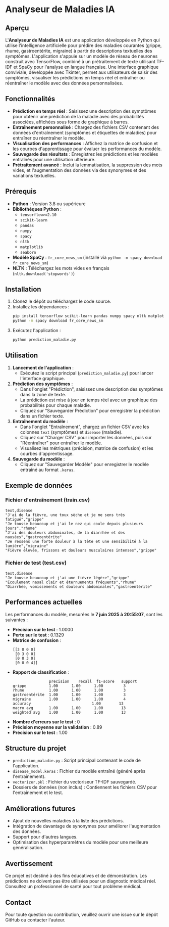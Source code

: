 # Analyseur de Maladies IA

## Aperçu
L'**Analyseur de Maladies IA** est une application développée en Python qui utilise l'intelligence artificielle pour prédire des maladies courantes (grippe, rhume, gastroentérite, migraine) à partir de descriptions textuelles des symptômes. L'application s'appuie sur un modèle de réseau de neurones construit avec TensorFlow, combiné à un prétraitement de texte utilisant TF-IDF et SpaCy pour l'analyse en langue française. Une interface graphique conviviale, développée avec Tkinter, permet aux utilisateurs de saisir des symptômes, visualiser les prédictions en temps réel et entraîner ou réentraîner le modèle avec des données personnalisées.

## Fonctionnalités
- **Prédiction en temps réel** : Saisissez une description des symptômes pour obtenir une prédiction de la maladie avec des probabilités associées, affichées sous forme de graphique à barres.
- **Entraînement personnalisé** : Chargez des fichiers CSV contenant des données d'entraînement (symptômes et étiquettes de maladies) pour entraîner ou réentraîner le modèle.
- **Visualisation des performances** : Affichez la matrice de confusion et les courbes d'apprentissage pour évaluer les performances du modèle.
- **Sauvegarde des résultats** : Enregistrez les prédictions et les modèles entraînés pour une utilisation ultérieure.
- **Prétraitement avancé** : Inclut la lemmatisation, la suppression des mots vides, et l'augmentation des données via des synonymes et des variations textuelles.

## Prérequis
- **Python** : Version 3.8 ou supérieure
- **Bibliothèques Python** :
  - `tensorflow>=2.10`
  - `scikit-learn`
  - `pandas`
  - `numpy`
  - `spacy`
  - `nltk`
  - `matplotlib`
  - `seaborn`
- **Modèle SpaCy** : `fr_core_news_sm` (installé via `python -m spacy download fr_core_news_sm`)
- **NLTK** : Téléchargez les mots vides en français (`nltk.download('stopwords')`)

## Installation
1. Clonez le dépôt ou téléchargez le code source.
2. Installez les dépendances :
   ```bash
   pip install tensorflow scikit-learn pandas numpy spacy nltk matplotlib seaborn
   python -m spacy download fr_core_news_sm
   ```
3. Exécutez l'application :
   ```bash
   python prediction_maladie.py
   ```

## Utilisation
1. **Lancement de l'application** :
   - Exécutez le script principal (`prediction_maladie.py`) pour lancer l'interface graphique.
2. **Prédiction des symptômes** :
   - Dans l'onglet "Prédiction", saisissez une description des symptômes dans la zone de texte.
   - La prédiction est mise à jour en temps réel avec un graphique des probabilités pour chaque maladie.
   - Cliquez sur "Sauvegarder Prédiction" pour enregistrer la prédiction dans un fichier texte.
3. **Entraînement du modèle** :
   - Dans l'onglet "Entraînement", chargez un fichier CSV avec les colonnes `text` (symptômes) et `disease` (maladie).
   - Cliquez sur "Charger CSV" pour importer les données, puis sur "Réentraîner" pour entraîner le modèle.
   - Visualisez les métriques (précision, matrice de confusion) et les courbes d'apprentissage.
4. **Sauvegarde du modèle** :
   - Cliquez sur "Sauvegarder Modèle" pour enregistrer le modèle entraîné au format `.keras`.

## Exemple de données
### Fichier d'entraînement (train.csv)
```csv
text,disease
"J'ai de la fièvre, une toux sèche et je me sens très fatigué","grippe"
"Je tousse beaucoup et j'ai le nez qui coule depuis plusieurs jours","rhume"
"J'ai des douleurs abdominales, de la diarrhée et des nausées","gastroentérite"
"Je ressens une forte douleur à la tête et une sensibilité à la lumière","migraine"
"Fièvre élevée, frissons et douleurs musculaires intenses","grippe"
```

### Fichier de test (test.csv)
```csv
text,disease
"Je tousse beaucoup et j'ai une fièvre légère","grippe"
"Écoulement nasal clair et éternuements fréquents","rhume"
"Diarrhée, vomissements et douleurs abdominales","gastroentérite"
```

## Performances actuelles
Les performances du modèle, mesurées le **7 juin 2025 à 20:55:07**, sont les suivantes :
- **Précision sur le test** : 1.0000
- **Perte sur le test** : 0.1329
- **Matrice de confusion** :
  ```
  [[3 0 0 0]
   [0 3 0 0]
   [0 0 3 0]
   [0 0 0 4]]
  ```
- **Rapport de classification** :
  ```
                  precision    recall  f1-score   support
  grippe          1.00      1.00      1.00         3
  rhume           1.00      1.00      1.00         3
  gastroentérite  1.00      1.00      1.00         3
  migraine        1.00      1.00      1.00         4
  accuracy                           1.00        13
  macro avg       1.00      1.00      1.00        13
  weighted avg    1.00      1.00      1.00        13
  ```
- **Nombre d'erreurs sur le test** : 0
- **Précision moyenne sur la validation** : 0.89
- **Précision sur le test** : 1.00

## Structure du projet
- `prediction_maladie.py` : Script principal contenant le code de l'application.
- `disease_model.keras` : Fichier du modèle entraîné (généré après l'entraînement).
- `vectorizer.pkl` : Fichier du vectoriseur TF-IDF sauvegardé.
- Dossiers de données (non inclus) : Contiennent les fichiers CSV pour l'entraînement et le test.

## Améliorations futures
- Ajout de nouvelles maladies à la liste des prédictions.
- Intégration de davantage de synonymes pour améliorer l'augmentation des données.
- Support pour d'autres langues.
- Optimisation des hyperparamètres du modèle pour une meilleure généralisation.

## Avertissement
Ce projet est destiné à des fins éducatives et de démonstration. Les prédictions ne doivent pas être utilisées pour un diagnostic médical réel. Consultez un professionnel de santé pour tout problème médical.

## Contact
Pour toute question ou contribution, veuillez ouvrir une issue sur le dépôt GitHub ou contacter l'auteur.